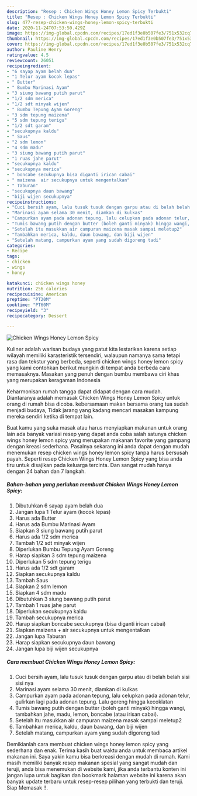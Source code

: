 ```yaml
---
description: "Resep : Chicken Wings Honey Lemon Spicy Terbukti"
title: "Resep : Chicken Wings Honey Lemon Spicy Terbukti"
slug: 477-resep-chicken-wings-honey-lemon-spicy-terbukti
date: 2020-11-24T07:53:50.429Z
image: https://img-global.cpcdn.com/recipes/17ed1f3e0b507fe3/751x532cq70/chicken-wings-honey-lemon-spicy-foto-resep-utama.jpg
thumbnail: https://img-global.cpcdn.com/recipes/17ed1f3e0b507fe3/751x532cq70/chicken-wings-honey-lemon-spicy-foto-resep-utama.jpg
cover: https://img-global.cpcdn.com/recipes/17ed1f3e0b507fe3/751x532cq70/chicken-wings-honey-lemon-spicy-foto-resep-utama.jpg
author: Pauline Henry
ratingvalue: 4.5
reviewcount: 26051
recipeingredient:
- "6 sayap ayam belah dua"
- "1 Telur ayam kocok lepas"
- " Butter"
- " Bumbu Marinasi Ayam"
- "3 siung bawang putih parut"
- "1/2 sdm merica"
- "1/2 sdt minyak wijen"
- " Bumbu Tepung Ayam Goreng"
- "3 sdm tepung maizena"
- "5 sdm tepung terigu"
- "1/2 sdt garam"
- "secukupnya kaldu"
- " Saus"
- "2 sdm lemon"
- "4 sdm madu"
- "3 siung bawang putih parut"
- "1 ruas jahe parut"
- "secukupnya kaldu"
- "secukupnya merica"
- " boncabe secukupnya bisa diganti irican cabai"
- " maizena  air secukupnya untuk mengentalkan"
- " Taburan"
- "secukupnya daun bawang"
- "biji wijen secukupnya"
recipeinstructions:
- "Cuci bersih ayam, lalu tusuk tusuk dengan garpu atau di belah belah sisi sisi nya"
- "Marinasi ayam selama 30 menit, diamkan di kulkas"
- "Campurkan ayam pada adonan tepung, lalu celupkan pada adonan telur, gulirkan lagi pada adonan tepung. Lalu goreng hingga kecoklatan"
- "Tumis bawang putih dengan butter (boleh ganti minyak) hingga wangi, tambahkan jahe, madu, lemon, boncabe (atau irisan cabai)."
- "Setelah itu masukkan air campuran maizena masak sampai meletup2"
- "Tambahkan merica, kaldu, daun bawang, dan biji wijen"
- "Setelah matang, campurkan ayam yang sudah digoreng tadi"
categories:
- Recipe
tags:
- chicken
- wings
- honey

katakunci: chicken wings honey 
nutrition: 256 calories
recipecuisine: American
preptime: "PT20M"
cooktime: "PT60M"
recipeyield: "3"
recipecategory: Dessert

---
```



![Chicken Wings Honey Lemon Spicy](https://img-global.cpcdn.com/recipes/17ed1f3e0b507fe3/751x532cq70/chicken-wings-honey-lemon-spicy-foto-resep-utama.jpg)

Kuliner adalah warisan budaya yang patut kita lestarikan karena setiap wilayah memiliki karasteristik tersendiri, walaupun namanya sama tetapi rasa dan tekstur yang berbeda, seperti chicken wings honey lemon spicy yang kami contohkan berikut mungkin di tempat anda berbeda cara memasaknya. Masakan yang penuh dengan bumbu membawa ciri khas yang merupakan keragaman Indonesia

Keharmonisan rumah tangga dapat didapat dengan cara mudah. Diantaranya adalah memasak Chicken Wings Honey Lemon Spicy untuk orang di rumah bisa dicoba. kebersamaan makan bersama orang tua sudah menjadi budaya, Tidak jarang yang kadang mencari masakan kampung mereka sendiri ketika di tempat lain.



Buat kamu yang suka masak atau harus menyiapkan makanan untuk orang lain ada banyak variasi resep yang dapat anda coba salah satunya chicken wings honey lemon spicy yang merupakan makanan favorite yang gampang dengan kreasi sederhana. Pasalnya sekarang ini anda dapat dengan mudah menemukan resep chicken wings honey lemon spicy tanpa harus bersusah payah.
Seperti resep Chicken Wings Honey Lemon Spicy yang bisa anda tiru untuk disajikan pada keluarga tercinta. Dan sangat mudah hanya dengan 24 bahan dan 7 langkah.


<!--inarticleads1-->

##### Bahan-bahan yang perlukan membuat Chicken Wings Honey Lemon Spicy:

1. Dibutuhkan 6 sayap ayam belah dua
1. Jangan lupa 1 Telur ayam (kocok lepas)
1. Harus ada  Butter
1. Harus ada  Bumbu Marinasi Ayam
1. Siapkan 3 siung bawang putih parut
1. Harus ada 1/2 sdm merica
1. Tambah 1/2 sdt minyak wijen
1. Diperlukan  Bumbu Tepung Ayam Goreng
1. Harap siapkan 3 sdm tepung maizena
1. Diperlukan 5 sdm tepung terigu
1. Harus ada 1/2 sdt garam
1. Siapkan secukupnya kaldu
1. Tambah  Saus
1. Siapkan 2 sdm lemon
1. Siapkan 4 sdm madu
1. Dibutuhkan 3 siung bawang putih parut
1. Tambah 1 ruas jahe parut
1. Diperlukan secukupnya kaldu
1. Tambah secukupnya merica
1. Harap siapkan  boncabe secukupnya (bisa diganti irican cabai)
1. Siapkan  maizena + air secukupnya untuk mengentalkan
1. Jangan lupa  Taburan
1. Harap siapkan secukupnya daun bawang
1. Jangan lupa biji wijen secukupnya




<!--inarticleads2-->

##### Cara membuat  Chicken Wings Honey Lemon Spicy:

1. Cuci bersih ayam, lalu tusuk tusuk dengan garpu atau di belah belah sisi sisi nya
1. Marinasi ayam selama 30 menit, diamkan di kulkas
1. Campurkan ayam pada adonan tepung, lalu celupkan pada adonan telur, gulirkan lagi pada adonan tepung. Lalu goreng hingga kecoklatan
1. Tumis bawang putih dengan butter (boleh ganti minyak) hingga wangi, tambahkan jahe, madu, lemon, boncabe (atau irisan cabai).
1. Setelah itu masukkan air campuran maizena masak sampai meletup2
1. Tambahkan merica, kaldu, daun bawang, dan biji wijen
1. Setelah matang, campurkan ayam yang sudah digoreng tadi




Demikianlah cara membuat chicken wings honey lemon spicy yang sederhana dan enak. Terima kasih buat waktu anda untuk membaca artikel makanan ini. Saya yakin kamu bisa berkreasi dengan mudah di rumah. Kami masih memiliki banyak resep makanan spesial yang sangat mudah dan teruji, anda bisa menemukan di website kami, jika anda terbantu konten ini jangan lupa untuk bagikan dan bookmark halaman website ini karena akan banyak update terbaru untuk resep-resep pilihan yang terbukti dan teruji. Siap Memasak !!. 
